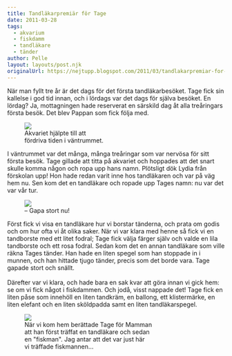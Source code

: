```yaml
---
title: Tandläkarpremiär för Tage
date: 2011-03-28
tags: 
  - akvarium
  - fiskdamm
  - tandläkare
  - tänder	
author: Pelle
layout: layouts/post.njk
originalUrl: https://nejtupp.blogspot.com/2011/03/tandlakarpremiar-for-tage.html
---
```


När man fyllt tre år är det dags för det första tandläkarbesöket. Tage fick sin kallelse i god tid innan, och i lördags var det dags för själva besöket. En lördag? Ja, mottagningen hade reserverat en särskild dag åt alla treåringars första besök. Det blev Pappan som fick följa med.

<figure>
	<img src="../../../../img/Tandla%25CC%2588karpremia%25CC%2588r-_MG_8221.jpg"><br>
	<figcaption>Akvariet hjälpte till att<br>fördriva tiden i väntrummet.</figcaption>
</figure>I väntrummet var det många, många treåringar som var nervösa för sitt första besök. Tage gillade att titta på akvariet och hoppades att det snart skulle komma någon och ropa upp hans namn. Plötsligt dök Lydia från förskolan upp! Hon hade redan varit inne hos tandläkaren och var på väg hem nu. Sen kom det en tandläkare och ropade upp Tages namn: nu var det var vår tur.

<figure>
	<img src="../../../../img/Tandla%25CC%2588karpremia%25CC%2588r-_MG_8230.jpg"><br>
	<figcaption>– Gapa stort nu!</figcaption>
</figure>Först fick vi visa en tandläkare hur vi borstar tänderna, och prata om godis och om hur ofta vi åt olika saker. När vi var klara med henne så fick vi en tandborste med ett litet fodral; Tage fick välja färger själv och valde en lila tandborste och ett rosa fodral. Sedan kom det en annan tandläkare som ville räkna Tages tänder. Han hade en liten spegel som han stoppade in i munnen, och han hittade tjugo tänder, precis som det borde vara. Tage gapade stort och snällt.<br><br>Därefter var vi klara, och hade bara en sak kvar att göra innan vi gick hem: se om vi fick något i fiskdammen. Och jodå, visst nappade det! Tage fick en liten påse som innehöll en liten tandkräm, en ballong, ett klistermärke, en liten elefant och en liten sköldpadda samt en liten tandläkarspegel.

<figure>
	<img src="../../../../img/Tandla%25CC%2588karpremia%25CC%2588r-_MG_8232.jpg"><br>
	<figcaption>När vi kom hem berättade Tage för Mamman<br>att han först träffat en tandläkare och sedan<br>en "fiskman". Jag antar att det var just här<br>vi träffade fiskmannen...</span></span><br></div>
